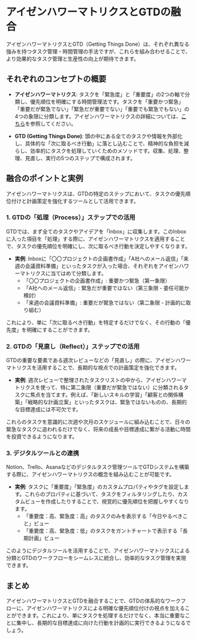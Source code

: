 # アイゼンハワーマトリクスとGTDの融合

アイゼンハワーマトリクスとGTD（Getting Things
Done）は、それぞれ異なる強みを持つタスク管理・時間管理の手法ですが、これらを組み合わせることで、より効果的なタスク管理と生産性の向上が期待できます。

## それぞれのコンセプトの概要

- **アイゼンハワーマトリクス**: タスクを「緊急度」と「重要度」の2つの軸で分類し、優先順位を明確にする時間管理法です。タスクを「重要かつ緊急」「重要だが緊急でない」「緊急だが重要でない」「重要でも緊急でもない」の4つの象限に分類します。アイゼンハワーマトリクスの詳細については、[こちら](/docs/techniques/eisenhower-matrix.md)を参照してください。

- **GTD (Getting Things
  Done)**: 頭の中にある全てのタスクや情報を外部化し、具体的な「次に取るべき行動」に落とし込むことで、精神的な負担を減らし、効率的にタスクを処理していくためのメソッドです。収集、処理、整理、見直し、実行の5つのステップで構成されます。

## 融合のポイントと実例

アイゼンハワーマトリクスは、GTDの特定のステップにおいて、タスクの優先順位付けと計画策定を強化するツールとして活用できます。

### 1. GTDの「処理（Process）」ステップでの活用

GTDでは、まず全てのタスクやアイデアを「Inbox」に収集します。このInboxに入った項目を「処理」する際に、アイゼンハワーマトリクスを適用することで、タスクの優先順位を明確にし、次に取るべき行動を決定しやすくなります。

- **実例**:
  Inboxに「〇〇プロジェクトの企画書作成」「A社へのメール返信」「来週の会議資料準備」といったタスクが入った場合、それぞれをアイゼンハワーマトリクスに当てはめて分類します。
  - 「〇〇プロジェクトの企画書作成」: 重要かつ緊急（第一象限）
  - 「A社へのメール返信」: 緊急だが重要ではない（第三象限 - 委任可能か検討）
  - 「来週の会議資料準備」: 重要だが緊急ではない（第二象限 - 計画的に取り組む）

これにより、単に「次に取るべき行動」を特定するだけでなく、その行動の「優先度」を明確にすることができます。

### 2. GTDの「見直し（Reflect）」ステップでの活用

GTDの重要な要素である週次レビューなどの「見直し」の際に、アイゼンハワーマトリクスを活用することで、長期的な視点での計画策定を強化できます。

- **実例**: 週次レビューで整理されたタスクリストの中から、アイゼンハワーマトリクスを使って、特に第二象限（重要だが緊急ではない）に分類されるタスクに焦点を当てます。例えば、「新しいスキルの学習」「顧客との関係構築」「戦略的な計画立案」といったタスクは、緊急ではないものの、長期的な目標達成には不可欠です。

これらのタスクを意識的に次週や次月のスケジュールに組み込むことで、日々の緊急なタスクに追われるだけでなく、将来の成長や目標達成に繋がる活動に時間を投資できるようになります。

### 3. デジタルツールとの連携

Notion、Trello、Asanaなどのデジタルタスク管理ツールでGTDシステムを構築する際に、アイゼンハワーマトリクスの概念を組み込むことが可能です。

- **実例**: タスクに「重要度」「緊急度」のカスタムプロパティやタグを設定します。これらのプロパティに基づいて、タスクをフィルタリングしたり、カスタムビューを作成したりすることで、視覚的に優先順位を把握しやすくなります。
  - 「重要度：高、緊急度：高」のタスクのみを表示する「今日やるべきこと」ビュー
  - 「重要度：高、緊急度：低」のタスクをガントチャートで表示する「長期計画」ビュー

このようにデジタルツールを活用することで、アイゼンハワーマトリクスによる分類とGTDのワークフローをシームレスに統合し、効率的なタスク管理を実現できます。

## まとめ

アイゼンハワーマトリクスとGTDを融合することで、GTDの体系的なワークフローに、アイゼンハワーマトリクスによる明確な優先順位付けの視点を加えることができます。これにより、単にタスクを処理するだけでなく、本当に重要なことに集中し、長期的な目標達成に向けた行動を計画的に実行できるようになるでしょう。
